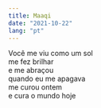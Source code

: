 ```yaml
---
title: Maaqi
date: "2021-10-22"
lang: "pt"
---
```


Você me viu como um sol\
me fez brilhar\
e me abraçou\
quando eu me apagava\
me curou ontem\
e cura o mundo hoje
